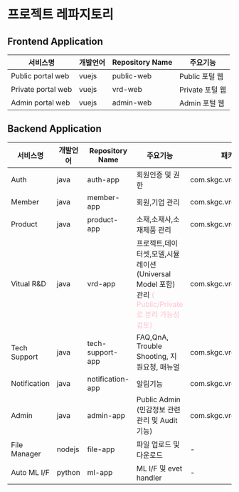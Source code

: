 #  프로젝트 레파지토리


## Frontend Application
 
서비스명 | 개발언어 |  Repository Name | 주요기능
---|---|---|---
Public portal web | vuejs | public-web | Public 포털 웹
Private portal web | vuejs | vrd-web | Private 포털 웹
Admin portal web | vuejs | admin-web | Admin 포털 웹


## Backend Application

서비스명 | 개발언어 |  Repository Name | 주요기능 | 패키지명
---|---|---|---|---
Auth | java | auth-app | 회원인증 및 권한 | com.skgc.vrd.auth
Member | java | member-app | 회원,기업 관리 | com.skgc.vrd.member
Product | java | product-app | 소재,소재사,소재제품 관리 | com.skgc.vrd.product
Vitual R&D | java | vrd-app | 프로젝트,데이터셋,모델,시뮬레이션(Universal Model 포함) 관리 <span style="color:pink"> ( Public/Private 로 분리 가능성 검토)</span>  | com.skgc.vrd
Tech Support | java | tech-support-app | FAQ,QnA, Trouble Shooting, 지원요청, 매뉴얼 | com.skgc.vrd.techsupport
Notification | java | notification-app | 알림기능 | com.skgc.vrd.notification
Admin | java | admin-app | Public Admin (민감정보 관련 관리 및 Audit 기능) | com.skgc.vrd.admin
File Manager | nodejs | file-app | 파일 업로드 및 다운로드 | -
Auto ML I/F | python | ml-app | ML I/F 및 evet handler | -
